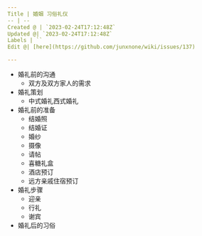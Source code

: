 ```yaml
---
Title | 婚姻 习俗礼仪
-- | --
Created @ | `2023-02-24T17:12:48Z`
Updated @| `2023-02-24T17:12:48Z`
Labels | ``
Edit @| [here](https://github.com/junxnone/wiki/issues/137)

---
```

- 婚礼前的沟通
  - 双方及双方家人的需求
- 婚礼策划
  - 中式婚礼西式婚礼
- 婚礼前的准备
  - 结婚照
  - 结婚证
  - 婚纱
  - 摄像
  - 请帖
  - 喜糖礼盒
  - 酒店预订
  - 远方亲戚住宿预订
- 婚礼步骤
  - 迎亲
  - 行礼
  - 谢宾
- 婚礼后的习俗

